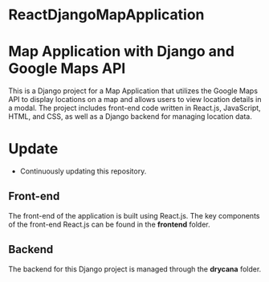 # ReactDjangoMapApplication

# Map Application with Django and Google Maps API
This is a Django project for a Map Application that utilizes the Google Maps API to display locations on a map and allows users to view location details in a modal. The project includes front-end code written in React.js, JavaScript, HTML, and CSS, as well as a Django backend for managing location data.

# Update
- Continuously updating this repository. 

## Front-end
The front-end of the application is built using React.js. The key components of the front-end React.js can be found in the **frontend** folder. 

## Backend
The backend for this Django project is managed through the **drycana** folder.
